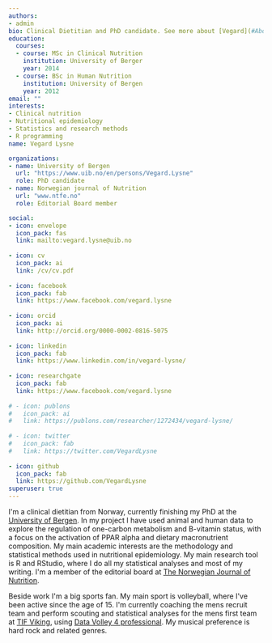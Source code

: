 ```yaml
---
authors:
- admin
bio: Clinical Dietitian and PhD candidate. See more about [Vegard](#About).
education:
  courses:
  - course: MSc in Clinical Nutrition
    institution: University of Berger
    year: 2014
  - course: BSc in Human Nutrition
    institution: University of Bergen
    year: 2012
email: ""
interests:
- Clinical nutrition
- Nutritional epidemiology
- Statistics and research methods
- R programming
name: Vegard Lysne

organizations:
- name: University of Bergen
  url: "https://www.uib.no/en/persons/Vegard.Lysne"
  role: PhD candidate
- name: Norwegian journal of Nutrition
  url: "www.ntfe.no"
  role: Editorial Board member

social:
- icon: envelope
  icon_pack: fas
  link: mailto:vegard.lysne@uib.no
  
- icon: cv
  icon_pack: ai
  link: /cv/cv.pdf
  
- icon: facebook
  icon_pack: fab
  link: https://www.facebook.com/vegard.lysne
  
- icon: orcid
  icon_pack: ai
  link: http://orcid.org/0000-0002-0816-5075
  
- icon: linkedin
  icon_pack: fab
  link: https://www.linkedin.com/in/vegard-lysne/
  
- icon: researchgate
  icon_pack: fab
  link: https://www.facebook.com/vegard.lysne
  
# - icon: publons
#   icon_pack: ai
#   link: https://publons.com/researcher/1272434/vegard-lysne/
  
# - icon: twitter
#   icon_pack: fab
#   link: https://twitter.com/VegardLysne
  
- icon: github
  icon_pack: fab
  link: https://github.com/VegardLysne
superuser: true
---
```


I'm a clinical dietitian from Norway, currently finishing my PhD at the [University of Bergen](www.uib.no). In my project I have used animal and human data to explore the regulation of one-carbon metabolism and B-vitamin status, with a focus on the activation of PPAR alpha and dietary macronutrient composition. My main academic interests are the methodology and statistical methods used in nutritional epidemiology. My main research tool is R and RStudio, where I do all my statistical analyses and most of my writing. I'm a member of the editorial board at [The Norwegian Journal of Nutrition](www.ntfe.no). 

Beside work I'm a big sports fan. My main sport is volleyball, where I've been active since the age of 15. I'm currently coaching the mens recruit team and perform scouting and statistical analyses for the mens first team at [TIF Viking](http://www.tifviking.no/volleyball/), using [Data Volley 4 professional](https://www.dataproject.com/Products/EU/en/Volleyball/DataVolley4). My musical preference is hard rock and related genres. 
